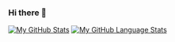 ### Hi there 👋

[![My GitHub Stats](https://github-readme-stats.vercel.app/api/?username=Cohejh&count_private=true&theme=tokyonight&showicons=true)]()
[![My GitHub Language Stats](https://github-readme-stats.vercel.app/api/top-langs/?username=Cohejh&langs_count=5&theme=tokyonight)]()



